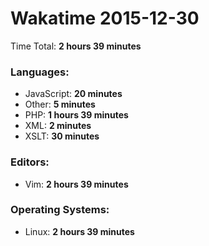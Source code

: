 # Wakatime 2015-12-30

Time Total: **2 hours 39 minutes**

### Languages:
- JavaScript: **20 minutes** 
- Other: **5 minutes** 
- PHP: **1 hours 39 minutes** 
- XML: **2 minutes** 
- XSLT: **30 minutes** 

### Editors:
- Vim: **2 hours 39 minutes** 

### Operating Systems:
- Linux: **2 hours 39 minutes** 

